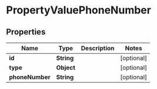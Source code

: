 

# PropertyValuePhoneNumber


## Properties

| Name | Type | Description | Notes |
|------------ | ------------- | ------------- | -------------|
|**id** | **String** |  |  [optional] |
|**type** | **Object** |  |  [optional] |
|**phoneNumber** | **String** |  |  [optional] |



